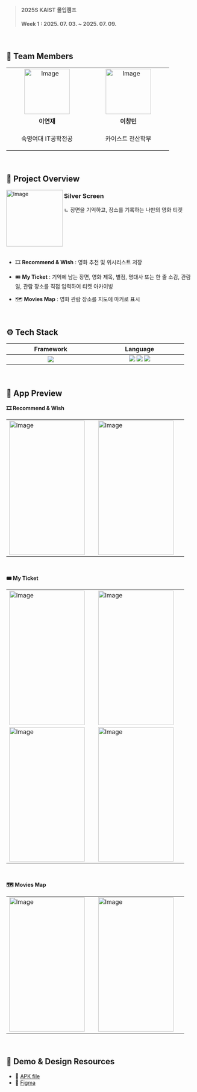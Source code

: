 > <h4>2025S KAIST 몰입캠프</h4>
> <h4>Week 1 : 2025. 07. 03. ~ 2025. 07. 09.</h4>

<br/>

## 👥 Team Members
<table>
    <tr>
      <td align="center" width="200">
        <a href="https://github.com/lyeonj">
          <img width="120" height="120" alt="Image" src="https://github.com/user-attachments/assets/20bb526c-e67b-4704-9182-7f5ed84c194e" />
          <br />
        </a>
      </td>
      <td align="center" width="200">
        <a href="https://github.com/chngmn">
          <img width="120" height="120" alt="Image" src="https://github.com/user-attachments/assets/20771cb6-a9f0-4648-87ac-f9e3268767e1" />
          <br />
        </a>
      </td>
    </tr>
    <tr>
      <td align="center">
        <b>이연재</b>
      </td>
      <td align="center">
        <b>이창민</b>
      </td>
    </tr>
  <tr>
    <td align="center">
      <p>숙명여대 IT공학전공</p>
    </td>
    <td align="center">
      <p>카이스트 전산학부</p>
    </td>
  </tr>
</table>

<br />

## 👀 Project Overview
<img align="left" width="150" height="150" alt="Image" src="https://github.com/user-attachments/assets/c19c07cc-ac2d-4c9e-821c-a0e9ba9c9af5" />

<h3>Silver Screen</h3>
ㄴ 장면을 기억하고, 장소를 기록하는 나만의 영화 티켓

<br clear="left" />
<br/>

- 🎞️ **Recommend & Wish** : 영화 추천 및 위시리스트 저장
  
- 🎟️ **My Ticket** : 기억에 남는 장면, 영화 제목, 별점, 명대사 또는 한 줄 소감, 관람일, 관람 장소를 직접 입력하여 티켓 아카이빙
  
- 🗺️ **Movies Map** : 영화 관람 장소를 지도에 마커로 표시

<br/>

## ⚙ Tech Stack
<table>
  <thead>
    <tr>
      <th>Framework</th>
      <th>Language</th>
    </tr>
  </thead>
  <tbody>
    <tr>
      <td align="center" width="220">
        <img src="https://img.shields.io/badge/Android%20Studio-3DDC84?style=flat-square&logo=Android%20Studio&logoColor=white"/>
      </td>
      <td align="center" width="220">
        <img src="https://img.shields.io/badge/Kotlin-7F52FF?style=flat-square&logo=Kotlin&logoColor=white"/>
        <img src="https://img.shields.io/badge/XML-005FAD?style=flat-square&logo=xml&logoColor=white"/>
        <img src="https://img.shields.io/badge/HTML5-E34F26?style=flat-square&logo=html5&logoColor=white"/>
      </td>
    </tr>
  </tbody>
</table>

<br />

## 📱 App Preview
**🎞️ Recommend & Wish**
<table>
    <tr>
        <td width="220">
            <img width="200" height="356" alt="Image" src="https://github.com/user-attachments/assets/3a89cdc8-936b-4fdb-96a7-ee904a5addf7" />
        </td>
        <td width="220">
            <img width="200" height="356" alt="Image" src="https://github.com/user-attachments/assets/bfe98684-c2d3-4cc9-9950-544ca63c1481" />
        </td>
    </tr>
</table>

<br/>

**🎟️ My Ticket**
<table>
    <tr>
        <td width="220">
            <img width="200" height="356" alt="Image" src="https://github.com/user-attachments/assets/0cecd506-4ef7-4116-bc0b-8db3202216f2" />
        </td>
        <td width="220">
            <img width="200" height="356" alt="Image" src="https://github.com/user-attachments/assets/1afbbe76-ac91-4d23-a2fd-e5bb22263d74" />
        </td>
    </tr>
    <tr>
        <td width="220">
            <img width="200" height="356" alt="Image" src="https://github.com/user-attachments/assets/74cff1c1-83cf-46e0-be94-0aa00305edc7" />
        </td>
        <td width="220">
            <img width="200" height="356" alt="Image" src="https://github.com/user-attachments/assets/06ee4ec3-cfc1-42f6-a6d8-95671e7a9be9" />
        </td>
    </tr>
</table>

<br/>

**🗺️ Movies Map**
<table>
    <tr>
        <td width="220">
            <img width="200" height="356" alt="Image" src="https://github.com/user-attachments/assets/7717a07e-c4c2-4d60-8850-bff93e46d0ae" />
        </td>
        <td width="220">
            <img width="200" height="356" alt="Image" src="https://github.com/user-attachments/assets/c5c4a9a4-7c4f-41b4-aa03-0b9a848ce4cb" />
        </td>
    </tr>
</table>

<br />

## 🔗 Demo & Design Resources
- 📂 <a href="https://drive.google.com/file/d/1WOp8KBrBVylhcjiP0NL-dffYF82_DW-n/view?usp=sharing" target="_blank">APK file</a>
- 🎨 <a href="https://www.figma.com/design/ofn0OsQJtWnXR6W8Tb5NP3/2025S-Madcamp-Week-1---Silver-Screen?node-id=0-1&t=WaG0kPPEFvBoc1GM-1" target="_blank">Figma</a>
